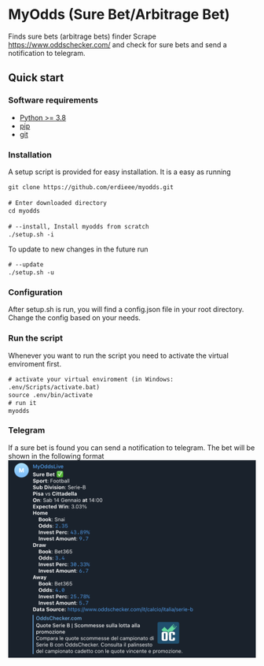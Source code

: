# MyOdds (Sure Bet/Arbitrage Bet)
Finds sure bets (arbitrage bets) finder
Scrape https://www.oddschecker.com/ and check for sure bets and send a notification to telegram.

## Quick start
### Software requirements

- [Python >= 3.8](http://docs.python-guide.org/en/latest/starting/installation/)
- [pip](https://pip.pypa.io/en/stable/installing/)
- [git](https://git-scm.com/book/en/v2/Getting-Started-Installing-Git)

### Installation
A setup script is provided for easy installation. It is a easy as running
```
git clone https://github.com/erdieee/myodds.git

# Enter downloaded directory
cd myodds

# --install, Install myodds from scratch
./setup.sh -i
```
To update to new changes in the future run
```
# --update
./setup.sh -u
```

### Configuration

After setup.sh is run, you will find a config.json file in your root directory. Change the config based on your needs.

### Run the script
Whenever you want to run the script you need to activate the virtual enviroment first.
```
# activate your virtual enviroment (in Windows: .env/Scripts/activate.bat)
source .env/bin/activate
# run it
myodds
```

### Telegram

If a sure bet is found you can send a notification to telegram. The bet will be shown in the following format
![Telegram](assets/telegram-preview.png)